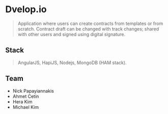 # Dvelop.io

> Application where users can create contracts from templates or from scratch. Contract draft can be changed with track changes; shared with other users and signed using digital signature.


## Stack

> AngularJS, HapiJS, Nodejs, MongoDB (HAM stack).


## Team

  - Nick Papayiannakis
  - Ahmet Cetin
  - Hera Kim
  - Michael Kim
